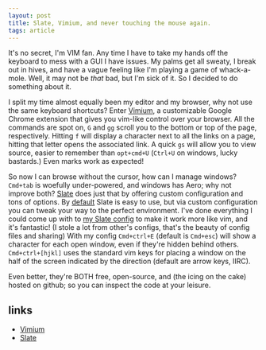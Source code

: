 ```yaml
---
layout: post
title: Slate, Vimium, and never touching the mouse again.
tags: article
---
```


It's no secret, I'm VIM fan. Any time I have to take my hands off the keyboard to mess with a GUI I have issues.
My palms get all sweaty, I break out in hives, and have a vague feeling like I'm playing a game of whack-a-mole.
Well, it may not be *that* bad, but I'm sick of it. So I decided to do something about it.<!--more--> 

I split my time almost equally been my editor and my browser, why not use the same keyboard shortcuts?
Enter [Vimium](http://vimium.github.io), a customizable Google Chrome extension that gives you vim-like control over your browser.
All the commands are spot on, `G` and `gg` scroll you to the bottom or top of the page, respectively.
Hitting `f` will display a character next to all the links on a page, hitting that letter opens the associated link.
A quick `gs` will allow you to view source, easier to remember than `opt+cmd+U` (`Ctrl+U` on windows, lucky bastards.)
Even marks work as expected!

So now I can browse without the cursor, how can I manage windows?
`Cmd+tab` is woefully under-powered, and windows has Aero; why not improve both?
[Slate](https://github.com/jigish/slate) does just that by offering custom configuration and tons of options.
By [default](https://github.com/jigish/slate/blob/master/Slate/default.slate) Slate is easy to use, but via custom configuration
you can tweak your way to the perfect environment. I've done everything I could come up with to
[my Slate config](https://github.com/JKirchartz/dotfiles/blob/master/slate) to make it work more
like vim, and it's fantastic! (I stole a lot from other's configs, that's the beauty of config files and sharing)
With my config `Cmd+ctrl+E` (default is `Cmd+esc`) will show a character for each open window, even if they're hidden behind others.
`Cmd+ctrl+[hjkl]` uses the standard vim keys for placing a window on the half of the screen indicated by the direction (default are arrow keys, IIRC).

Even better, they're BOTH free, open-source, and (the icing on the cake) hosted on github; so you can inspect the code at your leisure.

## links

* [Vimium](https://github.com/philc/vimium)
* [Slate](https://github.com/jigish/slate)




